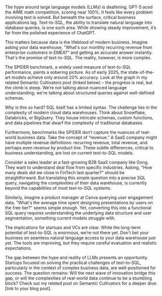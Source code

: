 The hype around large language models (LLMs) is deafening.  GPT-5 aced the AIME math competition, scoring near 100%.  It feels like every problem involving text is solved.  But beneath the surface, critical business applications lag.  Text-to-SQL, the ability to translate natural language into database queries, is one such area.  While showing steady improvement, it’s far from the polished experience of ChatGPT.

This matters because data is the lifeblood of modern business.  Imagine asking your data warehouse, "What's our monthly recurring revenue from enterprise customers in EMEA?" and getting an accurate answer instantly.  That's the promise of text-to-SQL.  The reality, however, is more complex.

The SPIDER benchmark, a widely used measure of text-to-SQL performance, paints a sobering picture. As of early 2025, the state-of-the-art models achieve only around 20% accuracy.  Look at the graph in my related Semantic Cultivators post (linked below) – the progress is real, but the climb is steep.  We’re not talking about nuanced language understanding; we're talking about structured queries against well-defined schemas.

Why is this so hard?  SQL itself has a limited syntax.  The challenge lies in the complexity of modern cloud data warehouses.  Think about Snowflake, Databricks, or BigQuery.  They house intricate schemas, custom functions, and data pipelines that dwarf the complexity of traditional databases.

Furthermore, benchmarks like SPIDER don’t capture the nuances of real-world business data.  Take the concept of “revenue.”  A SaaS company might have multiple revenue definitions: recurring revenue, total revenue, and perhaps even revenue by product line.  These subtle differences, critical to business understanding, are lost on current text-to-SQL models.

Consider a sales leader at a fast-growing B2B SaaS company like Gong.  They want to understand deal flow from specific industries.  Asking, "How many deals did we close in FinTech last quarter?" should be straightforward.  But translating this simple question into a precise SQL query, navigating the complexities of their data warehouse, is currently beyond the capabilities of most text-to-SQL systems.

Similarly, imagine a product manager at Canva querying user engagement data.  "What's the average time spent designing presentations by users on the free tier?" seems simple enough.  Yet, converting this into a functional SQL query requires understanding the underlying data structure and user segmentation, something current models struggle with.

The implications for startups and VCs are clear. While the long-term potential of text-to-SQL is enormous, we’re not there yet.  Don't bet your business on seamless natural language access to your data warehouse just yet.  The tools are improving, but they require careful evaluation and realistic expectations.

The gap between the hype and reality of LLMs presents an opportunity.  Startups focused on solving the practical challenges of text-to-SQL, particularly in the context of complex business data, are well-positioned for success.  The question remains:  Will the next wave of innovation bridge this gap, or will the complexities of real-world data continue to be a stumbling block?  Check out my related post on Semantic Cultivators for a deeper dive: [link to your blog post].
